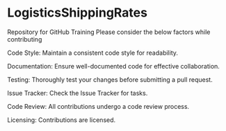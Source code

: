 # LogisticsShippingRates
Repository for GitHub Training
Please consider the below factors while contributing
   
Code Style:
Maintain a consistent code style for readability.

Documentation:
Ensure well-documented code for effective collaboration.

Testing:
Thoroughly test your changes before submitting a pull request.

Issue Tracker:
Check the Issue Tracker for tasks.
	
Code Review:
All contributions undergo a code review process.
	
Licensing:
Contributions are licensed.
